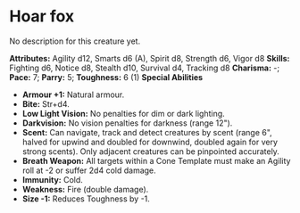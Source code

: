# Hoar fox

No description for this creature yet.

**Attributes:** Agility d12, Smarts d6 (A), Spirit d8, Strength d6,
Vigor d8
**Skills:** Fighting d6, Notice d8, Stealth d10, Survival d4, Tracking
d8
**Charisma:** -; **Pace:** 7; **Parry:** 5; **Toughness:** 6 (1)
**Special Abilities**

- **Armour +1:** Natural armour.
- **Bite:** Str+d4.
- **Low Light Vision:** No penalties for dim or dark lighting.
- **Darkvision:** No vision penalties for darkness (range 12").
- **Scent:** Can navigate, track and detect creatures by scent (range
6", halved for upwind and doubled for downwind, doubled again for very
strong scents). Only adjacent creatures can be pinpointed accurately.
- **Breath Weapon:** All targets within a Cone Template must make an
Agility roll at -2 or suffer 2d4 cold damage.
- **Immunity:** Cold.
- **Weakness:** Fire (double damage).
- **Size -1:** Reduces Toughness by -1.
